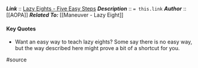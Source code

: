 ***Link***      :: [Lazy Eights - Five Easy Steps](https://www.aopa.org/news-and-media/all-news/2001/september/flight-training-magazine/lazy-eights)
***Description***      :: `= this.link`
***Author*** :: [[AOPA]]
***Related To:*** [[Maneuver - Lazy Eight]]

#### Key Quotes
* Want an easy way to teach lazy eights? Some say there is no easy way, but the way described here might prove a bit of a shortcut for you.

#source
